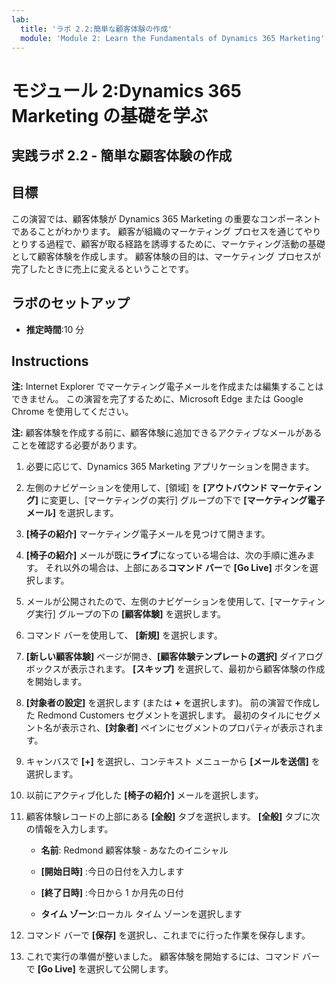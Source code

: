 ```yaml
---
lab:
  title: 'ラボ 2.2:簡単な顧客体験の作成'
  module: 'Module 2: Learn the Fundamentals of Dynamics 365 Marketing'
---
```


<a name="module-2-learn-the-fundamentals-of-dynamics-365-marketing"></a>モジュール 2:Dynamics 365 Marketing の基礎を学ぶ
========================

## <a name="practice-lab-22---create-a-simple-customer-journey"></a>実践ラボ 2.2 - 簡単な顧客体験の作成

## <a name="objectives"></a>目標

この演習では、顧客体験が Dynamics 365 Marketing の重要なコンポーネントであることがわかります。 顧客が組織のマーケティング プロセスを通じてやりとりする過程で、顧客が取る経路を誘導するために、マーケティング活動の基礎として顧客体験を作成します。 顧客体験の目的は、マーケティング プロセスが完了したときに売上に変えるということです。

## <a name="lab-setup"></a>ラボのセットアップ

  - **推定時間**:10 分

## <a name="instructions"></a>Instructions

**注:**  Internet Explorer でマーケティング電子メールを作成または編集することはできません。 この演習を完了するために、Microsoft Edge または Google Chrome を使用してください。

**注:**  顧客体験を作成する前に、顧客体験に追加できるアクティブなメールがあることを確認する必要があります。 

1. 必要に応じて、Dynamics 365 Marketing アプリケーションを開きます。 

2. 左側のナビゲーションを使用して、[領域] を **[アウトバウンド マーケティング]** に変更し、[マーケティングの実行] グループの下で **[マーケティング電子メール]** を選択します。

3. **[椅子の紹介]** マーケティング電子メールを見つけて開きます。  

4. **[椅子の紹介]** メールが既に**ライブ**になっている場合は、次の手順に進みます。 
   それ以外の場合は、上部にある**コマンド バー**で **[Go Live]** ボタンを選択します。 

5. メールが公開されたので、左側のナビゲーションを使用して、[マーケティング実行] グループの下の **[顧客体験]** を選択します。

6. コマンド バーを使用して、 **[新規]** を選択します。

7. **[新しい顧客体験]** ページが開き、**[顧客体験テンプレートの選択]** ダイアログ ボックスが表示されます。 **[スキップ]** を選択して、最初から顧客体験の作成を開始します。

8. **[対象者の設定]** を選択します (または **+** を選択します)。 前の演習で作成した Redmond Customers セグメントを選択します。 最初のタイルにセグメント名が表示され、**[対象者]** ペインにセグメントのプロパティが表示されます。

9. キャンバスで **[+]** を選択し、コンテキスト メニューから **[メールを送信]** を選択します。

10. 以前にアクティブ化した **[椅子の紹介]** メールを選択します。 

11. 顧客体験レコードの上部にある **[全般]** タブを選択します。 **[全般]** タブに次の情報を入力します。

    - **名前**: Redmond 顧客体験 - あなたのイニシャル

    - **[開始日時]** :今日の日付を入力します

    - **[終了日時]** :今日から 1 か月先の日付

    - **タイム ゾーン**:ローカル タイム ゾーンを選択します 

12. コマンド バーで **[保存]** を選択し、これまでに行った作業を保存します。

13. これで実行の準備が整いました。 顧客体験を開始するには、コマンド バーで **[Go Live]** を選択して公開します。
